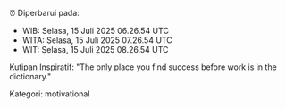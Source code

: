⏰ Diperbarui pada:
- WIB: Selasa, 15 Juli 2025 06.26.54 UTC
- WITA: Selasa, 15 Juli 2025 07.26.54 UTC
- WIT: Selasa, 15 Juli 2025 08.26.54 UTC

Kutipan Inspiratif:
"The only place you find success before work is in the dictionary."


Kategori: motivational

